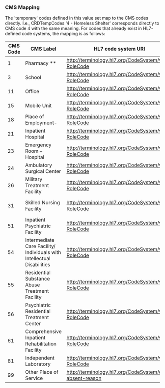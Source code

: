 <!--- Text entered into this file will appear at the top of the profiles page before the Formal Views of the profile content. -->

### CMS Mapping

The 'temporary' codes defined in this value set map to the CMS codes directly.  I.e., CRDTempCodes '4 - Homeless Shelter' corresponds directly to CMS code 4 with the same meaning.  For codes that already exist in HL7-defined code systems, the mapping is as follows:

|CMS Code|CMS Label|HL7 code system URI|HL7 Code|HL7 Label|
|--------|---------|-------------------|--------|---------|
|1|Pharmacy **|http://terminology.hl7.org/CodeSystem/v3-RoleCode|PHARM|Pharmacy|
|3|School|http://terminology.hl7.org/CodeSystem/v3-RoleCode|SCHOOL|school|
|11|Office|http://terminology.hl7.org/CodeSystem/v3-RoleCode|PROFF|Provider's Office|
|15|Mobile Unit|http://terminology.hl7.org/CodeSystem/v3-RoleCode|MOBL|Mobile Unit|
|18|Place of Employment-|http://terminology.hl7.org/CodeSystem/v3-RoleCode|WORK|work site|
|21|Inpatient Hospital|http://terminology.hl7.org/CodeSystem/v3-RoleCode|HOSP|Hospital|
|23|Emergency Room – Hospital|http://terminology.hl7.org/CodeSystem/v3-RoleCode|ER|Emergency room|
|24|Ambulatory Surgical Center|http://terminology.hl7.org/CodeSystem/v3-RoleCode|SU|Surgery clinic|
|26|Military Treatment Facility|http://terminology.hl7.org/CodeSystem/v3-RoleCode|MHSP|Military Hospital|
|31|Skilled Nursing Facility|http://terminology.hl7.org/CodeSystem/v3-RoleCode|SNF|Skilled nursing facility|
|51|Inpatient Psychiatric Facility|http://terminology.hl7.org/CodeSystem/v3-RoleCode|PHU|Psychiatric hospital unit|
|54|Intermediate Care Facility/ Individuals with Intellectual Disabilities|http://terminology.hl7.org/CodeSystem/v3-RoleCode|RHII|intellectual impairment center|
|55|Residential Substance Abuse Treatment Facility|http://terminology.hl7.org/CodeSystem/v3-RoleCode|SURF|Substance use rehabilitation facility|
|56|Psychiatric Residential Treatment Center|http://terminology.hl7.org/CodeSystem/v3-RoleCode|PSYCHF|Psychatric Care Facility|
|61|Comprehensive Inpatient Rehabilitation Facility|http://terminology.hl7.org/CodeSystem/v3-RoleCode|RHU|Rehabilitation hospital unit|
|81|Independent Laboratory|http://terminology.hl7.org/CodeSystem/v3-RoleCode|MBL|medical laboratory|
|99|Other Place of Service|http://terminology.hl7.org/CodeSystem/data-absent-reason|other|Other|
